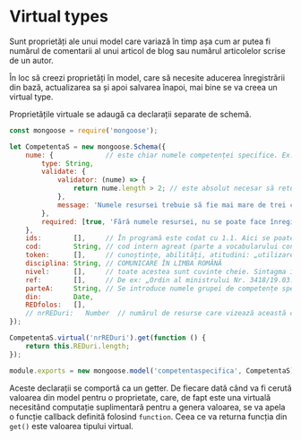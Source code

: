 # Virtual types

Sunt proprietăți ale unui model care variază în timp așa cum ar putea fi numărul de comentarii al unui articol de blog sau numărul articolelor scrise de un autor.

În loc să creezi proprietăți în model, care să necesite aducerea înregistrării din bază, actualizarea sa și apoi salvarea înapoi, mai bine se va creea un virtual type.

Proprietățile virtuale se adaugă ca declarații separate de schemă.

```javascript
const mongoose = require('mongoose');

let CompetentaS = new mongoose.Schema({
    nume: {             // este chiar numele competenței specifice. Ex: 1.1. Identificarea semnificaţiei unui mesaj oral, pe teme accesibile, rostit cu claritate
        type: String,
        validate: {
            validator: (nume) => {
                return nume.length > 2; // este absolut necesar să returnaze true sau false
            },
            message: 'Numele resursei trebuie să fie mai mare de trei caractere'
        },
        required: [true, 'Fără numele resursei, nu se poate face înregistrarea']
    },
    ids:        [],     // În programă este codat cu 1.1. Aici se poate trece orice secvență alfanumerică care să ofere o adresă rapidă către competența specifică
    cod:        String, // cod intern agreat (parte a vocabularului controlat)
    token:      [],     // cunoștințe, abilități, atitudini: „utilizarea imaginilor pentru indicarea semnificaţiei unui mesaj audiat”, altul: „realizarea unui desen care corespunde subiectului textului audiat”
    disciplina: String, // COMUNICARE ÎN LIMBA ROMÂNĂ
    nivel:      [],     // toate acestea sunt cuvinte cheie. Sintagma în document este „Clasa pregătitoare, clasa I şi clasa a II-a”. Cheile: „clasa pregătitoare”, „clasa I”, „clasa a II-a”
    ref:        [],     // De ex: „Ordin al ministrului Nr. 3418/19.03.2013” sau poate fi link către ordin sau orice URI care poate identifica sursa informației sau orice asemenea
    parteA:     String, // Se introduce numele grupei de competențe specifice. De ex: „Receptarea de mesaje orale în contexte de comunicare cunoscute”
    din:        Date,
    REDfolos:   [],
    // nrREDuri:   Number  // numărul de resurse care vizează această competență
});

CompetentaS.virtual('nrREDuri').get(function () {
    return this.REDuri.length;
});

module.exports = new mongoose.model('competentaspecifica', CompetentaS);
```

Aceste declarații se comportă ca un getter. De fiecare dată când va fi cerută valoarea din model pentru o proprietate, care, de fapt este una virtuală necesitând computație suplimentară pentru a genera valoarea, se va apela o funcție callback definită folosind `function`. Ceea ce va returna funcția din `get()` este valoarea tipului virtual.
